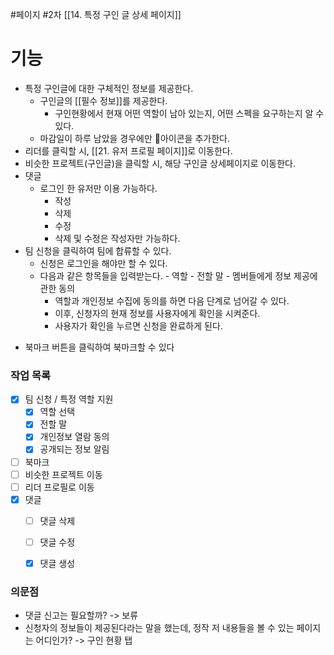 #페이지 #2차 
[[14. 특정 구인 글 상세 페이지]]

# 기능
* 특정 구인글에 대한 구체적인 정보를 제공한다.
  * 구인글의 [[필수 정보]]를 제공한다.
	* 구인현황에서 현재 어떤 역할이 남아 있는지, 어떤 스펙을 요구하는지 알 수 있다.
  * 마감일이 하루 남았을 경우에만 🚨아이콘을 추가한다.
* 리더를 클릭할 시, [[21. 유저 프로필 페이지]]로 이동한다.
* 비슷한 프로젝트(구인글)을 클릭할 시, 해당 구인글 상세페이지로 이동한다.
* 댓글
  * 로그인 한 유저만 이용 가능하다.
	* 작성
	* 삭제
	* 수정
	* 삭제 및 수정은 작성자만 가능하다.
* 팀 신청을 클릭하여 팀에 합류할 수 있다.
  * 신청은 로그인을 해야만 할 수 있다.
  * 다음과 같은 항목들을 입력받는다.
		- 역할
		- 전할 말
		- 멤버들에게 정보 제공에 관한 동의
	* 역할과 개인정보 수집에 동의를 하면 다음 단계로 넘어갈 수 있다.
	* 이후, 신청자의 현재 정보를 사용자에게 확인을 시켜준다.
	* 사용자가 확인을 누르면 신청을 완료하게 된다.
- 북마크 버튼을 클릭하여 북마크할 수 있다

### 작업 목록
* [x] 팀 신청 / 특정 역할 지원
	* [x] 역할 선택
	* [x] 전할 말
	* [x] 개인정보 열람 동의
	* [x] 공개되는 정보 알림
* [ ] 북마크
* [ ] 비슷한 프로젝트 이동
* [ ] 리더 프로필로 이동
* [x] 댓글
	* [ ] 댓글 삭제
	* [ ] 댓글 수정
	* [x] 댓글 생성



### 의문점
* 댓글 신고는 필요할까? -> 보류
* 신청자의 정보들이 제공된다라는 말을 했는데, 정작 저 내용들을 볼 수 있는 페이지는 어디인가? -> 구인 현황 탭
